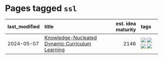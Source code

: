# Pages tagged `ssl`

|last_modified|title|est. idea maturity|tags
|:---|:---|---:|:---|
|2024-05-07|[Knowledge-Nucleated Dynamic Curriculum Learning](../kg_nucleated_curriculum.md)|2146|[![](https://img.shields.io/badge/tag-curriculum_learning-e839f4)](../tags/curriculum_learning.md) [![](https://img.shields.io/badge/tag-experimental-76bb24)](../tags/experimental.md) [![](https://img.shields.io/badge/tag-self_supervised_learning-b08442)](../tags/self_supervised_learning.md) [![](https://img.shields.io/badge/tag-ssl-e6ab9)](../tags/ssl.md)|
